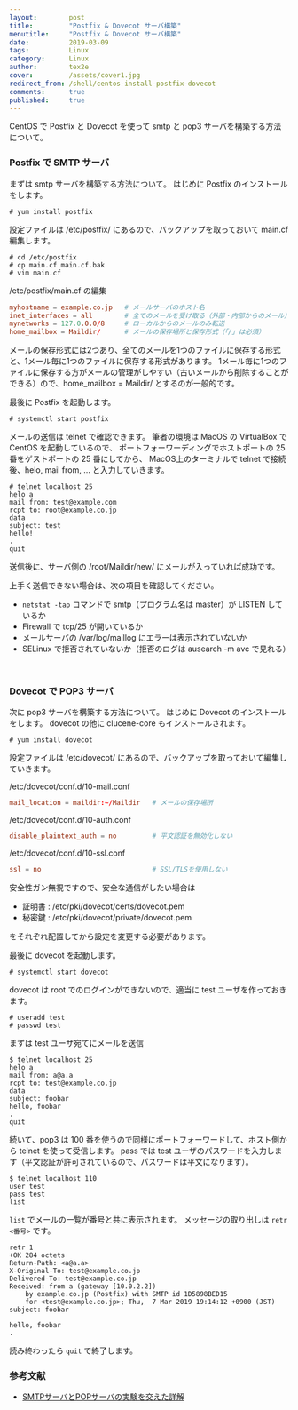 ```yaml
---
layout:        post
title:         "Postfix & Dovecot サーバ構築"
menutitle:     "Postfix & Dovecot サーバ構築"
date:          2019-03-09
tags:          Linux
category:      Linux
author:        tex2e
cover:         /assets/cover1.jpg
redirect_from: /shell/centos-install-postfix-dovecot
comments:      true
published:     true
---
```


CentOS で Postfix と Dovecot を使って smtp と pop3 サーバを構築する方法について。


### Postfix で SMTP サーバ

まずは smtp サーバを構築する方法について。
はじめに  Postfix のインストールをします。

```
# yum install postfix
```

設定ファイルは /etc/postfix/ にあるので、バックアップを取っておいて main.cf 編集します。

```
# cd /etc/postfix
# cp main.cf main.cf.bak
# vim main.cf
```

/etc/postfix/main.cf の編集

```conf
myhostname = example.co.jp   # メールサーバのホスト名
inet_interfaces = all        # 全てのメールを受け取る（外部・内部からのメール）
mynetworks = 127.0.0.0/8     # ローカルからのメールのみ転送
home_mailbox = Maildir/      # メールの保存場所と保存形式（「/」は必須）
```

メールの保存形式には2つあり、全てのメールを1つのファイルに保存する形式と、1メール毎に1つのファイルに保存する形式があります。
1メール毎に1つのファイルに保存する方がメールの管理がしやすい（古いメールから削除することができる）ので、home_mailbox = Maildir/ とするのが一般的です。

最後に Postfix を起動します。

```
# systemctl start postfix
```

メールの送信は telnet で確認できます。
筆者の環境は MacOS の VirtualBox で CentOS を起動しているので、
ポートフォーワーディングでホストポートの 25 番をゲストポートの 25 番にしてから、
MacOS上のターミナルで telnet で接続後、helo, mail from, ... と入力していきます。

```
# telnet localhost 25
helo a
mail from: test@example.com
rcpt to: root@example.co.jp
data
subject: test
hello!
.
quit
```

送信後に、サーバ側の /root/Maildir/new/ にメールが入っていれば成功です。

上手く送信できない場合は、次の項目を確認してください。

- `netstat -tap` コマンドで smtp（プログラム名は master）が LISTEN しているか
- Firewall で tcp/25 が開いているか
- メールサーバの /var/log/maillog にエラーは表示されていないか
- SELinux で拒否されていないか（拒否のログは ausearch -m avc で見れる）


<br>

### Dovecot で POP3 サーバ

次に pop3 サーバを構築する方法について。
はじめに Dovecot のインストールをします。
dovecot の他に clucene-core もインストールされます。

```
# yum install dovecot
```

設定ファイルは /etc/dovecot/ にあるので、バックアップを取っておいて編集していきます。

/etc/dovecot/conf.d/10-mail.conf

```conf
mail_location = maildir:~/Maildir   # メールの保存場所
```

/etc/dovecot/conf.d/10-auth.conf

```conf
disable_plaintext_auth = no         # 平文認証を無効化しない
```

/etc/dovecot/conf.d/10-ssl.conf

```conf
ssl = no                            # SSL/TLSを使用しない
```

安全性ガン無視ですので、安全な通信がしたい場合は

- 証明書 : /etc/pki/dovecot/certs/dovecot.pem
- 秘密鍵 : /etc/pki/dovecot/private/dovecot.pem

をそれぞれ配置してから設定を変更する必要があります。

最後に dovecot を起動します。

```
# systemctl start dovecot
```

dovecot は root でのログインができないので、適当に test ユーザを作っておきます。

```
# useradd test
# passwd test
```

まずは test ユーザ宛てにメールを送信

```
$ telnet localhost 25
helo a
mail from: a@a.a
rcpt to: test@example.co.jp
data
subject: foobar
hello, foobar
.
quit
```

続いて、pop3 は 100 番を使うので同様にポートフォーワードして、ホスト側から telnet を使って受信します。
pass では test ユーザのパスワードを入力します（平文認証が許可されているので、パスワードは平文になります）。

```
$ telnet localhost 110
user test
pass test
list
```

`list` でメールの一覧が番号と共に表示されます。
メッセージの取り出しは `retr <番号>` です。

```
retr 1
+OK 284 octets
Return-Path: <a@a.a>
X-Original-To: test@example.co.jp
Delivered-To: test@example.co.jp
Received: from a (gateway [10.0.2.2])
	by example.co.jp (Postfix) with SMTP id 1D5898BED15
	for <test@example.co.jp>; Thu,  7 Mar 2019 19:14:12 +0900 (JST)
subject: foobar

hello, foobar
.
```

読み終わったら `quit` で終了します。


### 参考文献

- [SMTPサーバとPOPサーバの実験を交えた詳解](https://qiita.com/d-ebi/items/0809dd1aaed763b7eb66)
